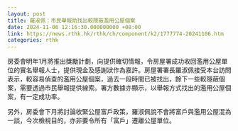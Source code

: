 ```yaml
---
layout: post
title: 羅淑佩：市民舉報助找出較隱蔽濫用公屋個案
date: 2024-11-06 12:16:30.000000000 +08:00
link: https://news.rthk.hk/rthk/ch/component/k2/1777774-20241106.htm
categories: rthk
---
```


房委會明年1月將推出獎勵計劃，向提供確切情報，令房屋署成功收回濫用公屋單位的實名舉報人士，提供現金及感謝狀作為嘉許。房屋署署長羅淑佩接受本台訪問表示，較容易偵查的濫用公屋個案，過去一段時間已被找出，餘下一些較隱蔽個案，需要透過市民舉報提供線索。署方數據亦顯示，以舉報方式找出的濫用公屋個案，有一定成功率。

另外，房委會下月將討論收緊公屋富戶政策，羅淑佩說不會將富戶與濫用公屋混為一談，今次檢視目的，亦非要令所有「富戶」遷離公屋單位。
